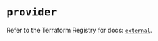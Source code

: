# `provider`

Refer to the Terraform Registry for docs: [`external`](https://registry.terraform.io/providers/hashicorp/external/2.3.2/docs).
